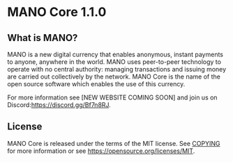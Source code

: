 MANO Core 1.1.0
===============================



What is MANO?
----------------

MANO is a new digital currency that enables anonymous, instant
payments to anyone, anywhere in the world. MANO uses peer-to-peer technology
to operate with no central authority: managing transactions and issuing money
are carried out collectively by the network. MANO Core is the name of the open
source software which enables the use of this currency.


For more information see [NEW WEBSITE COMING SOON] and join us on Discord:https://discord.gg/Bf7n8RJ.


License
-------

MANO Core is released under the terms of the MIT license. See [COPYING](COPYING) for more
information or see https://opensource.org/licenses/MIT.
